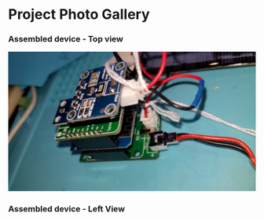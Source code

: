 # Project Photo Gallery

### Assembled device - Top view
![](images/Bench_view20200227_103845.jpg)

### Assembled device - Left View
